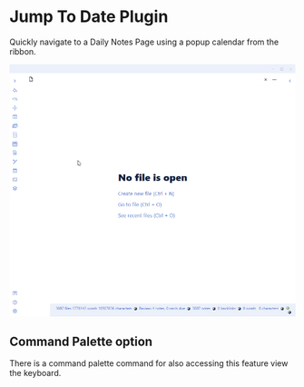 # Jump To Date Plugin
Quickly navigate to a Daily Notes Page using a popup calendar from  the ribbon.

![Feature Preview](FeaturePreview.gif)


## Command Palette option
There is a command palette command for also accessing this feature view the keyboard. 